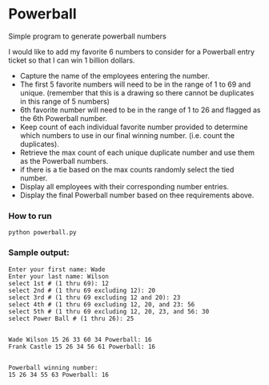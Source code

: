 # Powerball

Simple program to generate powerball numbers

I would like to add my favorite 6 numbers to
consider for a Powerball entry ticket so that I can win 1 billion
dollars.

* Capture the name of the employees entering the number.
* The first 5 favorite numbers will need to be in the range of 1
to 69 and unique. (remember that this is a drawing so there cannot be
duplicates in this range of 5 numbers)
* 6th favorite number will need to be in the range of 1 to 26 and flagged as the 6th Powerball number.
* Keep count of each individual favorite number provided to determine
which numbers to use in our final winning number. (i.e. count the
duplicates).
* Retrieve the max count of each unique duplicate number and use them as
the Powerball numbers.
* if there is a tie based on the max counts randomly select the tied
number.
* Display all employees with their corresponding number entries.
* Display the final Powerball number based on thee requirements above.


### How to run
`python powerball.py`

### Sample output:
```
Enter your first name: Wade
Enter your last name: Wilson
select 1st # (1 thru 69): 12
select 2nd # (1 thru 69 excluding 12): 20
select 3rd # (1 thru 69 excluding 12 and 20): 23
select 4th # (1 thru 69 excluding 12, 20, and 23: 56
select 5th # (1 thru 69 excluding 12, 20, 23, and 56: 30
select Power Ball # (1 thru 26): 25


Wade Wilson 15 26 33 60 34 Powerball: 16
Frank Castle 15 26 34 56 61 Powerball: 16


Powerball winning number:
15 26 34 55 63 Powerball: 16
```
